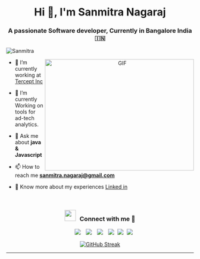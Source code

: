 <h1 align="center">Hi 👋, I'm 
Sanmitra Nagaraj</h1>
<h3 align="center">A passionate Software developer, Currently in Bangalore India &#127470;&#127475</h3>

<p align="left"> <img src="https://komarev.com/ghpvc/?username=s1ny1998&label=Profile%20views&color=0e75b6&style=flat" alt="Sanmitra" /> </p>

<a target="_blank" align="center">
  <img align="right" top="500" height="300" width="400" alt="GIF" src="https://media.giphy.com/media/SWoSkN6DxTszqIKEqv/giphy.gif">
</a>

- 🔭 I’m currently working at <a href="https://phoenix.tech/griffyn/" target="blank">Tercept Inc</a>

- 🌱 I’m currently Working on tools for ad-tech analytics.

- 💬 Ask me about **java & Javascript**

- 📫 How to reach me **sanmitra.nagaraj@gmail.com**

- 📄 Know more about my experiences <a href="https://www.linkedin.com/in/sanmitranagaraj/" target="blank">Linked in</a>
<br/>
<h3 align="center" > <img src="https://media.giphy.com/media/iY8CRBdQXODJSCERIr/giphy.gif" width="30" height="30" style="margin-right: 10px;">Connect with me 🤝 </h3>

<p align="center">

 <div align="center"  class="icons-social" style="margin-left: 10px;">
        <a style="margin-left: 10px;"  target="_blank" href="https://www.linkedin.com/in/sanmitranagaraj/">
			<img src="https://img.icons8.com/doodle/40/000000/linkedin--v2.png"></a>
        <a style="margin-left: 10px;" target="_blank" href="https://github.com/s1ny1998">
		    <img src="https://img.icons8.com/doodle/40/000000/github--v1.png"></a>
		<a style="margin-left: 10px;" target="_blank" href="https://stackoverflow.com/users/10657931/sanmitra-nagaraj?tab=profile">
			<img src="https://img.icons8.com/external-tal-revivo-color-tal-revivo/40/000000/external-stack-overflow-is-a-question-and-answer-site-for-professional-logo-color-tal-revivo.png"></a>
        <a style="margin-left: 10px;" target="_blank" href="https://www.instagram.com/sunnnymitra/">
			<img src="https://img.icons8.com/doodle/40/000000/instagram-new--v2.png"></a>
		<a style="margin-left: 5px;" target="_blank" href="https://www.reddit.com/user/s1ny-/">
					<img src="https://img.icons8.com/plasticine/0.5x/reddit.png" ></a>
                    <a style="margin-left: 5px;" target="_blank" href="https://steamcommunity.com/profiles/76561198152370866">
					<img src="https://img.icons8.com/plasticine/0.5x/steam.png" ></a>
      </div>

</p>

<p align="center">
	<a href="https://git.io/streak-stats"><img src="https://streak-stats.demolab.com?user=s1ny1998&theme=one-dark-pro&hide_border=true" alt="GitHub Streak" /></a>
</p>

---
